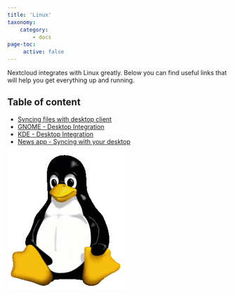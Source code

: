 ```yaml
---
title: 'Linux'
taxonomy:
    category:
        - docs
page-toc:
     active: false
---
```


 Nextcloud integrates with Linux greatly. Below you can find useful links that will help you get everything up and running.

 ## Table of content
 - [Syncing files with desktop client](desktop-sync-client)
 - [GNOME - Desktop Integration](gnome-desktop-integration)
 - [KDE - Desktop Integration](kde-desktop-integration)
 - [News app - Syncing with your desktop](news-app-syncing)

 ![](Tux.png)
